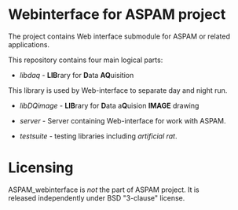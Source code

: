 # Webinterface for ASPAM project

The project contains Web interface submodule for ASPAM 
or related applications.

This repository contains four main logical parts:

*  *libdaq* - **LIB**rary for **D**ata **AQ**uisition

This library is used by Web-interface to separate day and night run.

* *libDQimage* - **LIB**rary for **D**ata a**Q**uision **IMAGE** drawing

* *server* - Server containing Web-interface for work with ASPAM.

* *testsuite* - testing libraries including *artificial rat*. 

# Licensing

ASPAM\_webinterface is *not* the part of ASPAM project. It is  
released independently under BSD "3-clause" license.


